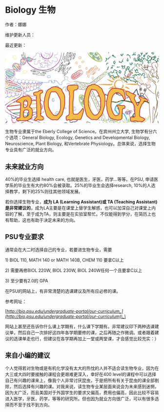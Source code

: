 # Biology 生物

作者：娜娜

维护更新人员：

最近更新：

![](.gitbook/assets/biology.jpeg)

生物专业隶属于the Eberly College of Science。在宾州州立大学, 生物学有分六个选项：General Biology, Ecology, Genetics and Developmental Biology, Neuroscience, Plant Biology, 和Vertebrate Physiology。总体来说，选择生物专业具有广泛的就业方向。

## 未来就业方向

40%的毕业生选择 health care, 也就是医生，牙医，药学…等等。在PSU, 申请医学系的毕业生有大约80%会被录取。25%的毕业生会选择research, 10%的人选择教学，剩下的25%则往其他领域发展。

若你选择生物专业，**成为 LA \(Learning Assistant\)或 TA \(Teaching Assistant\)是非常建议的**，成为LA主要是在课堂上替学生解惑，也可以加深自己对课堂上内容的了解，至于成为TA，则主要是在实验室帮忙。不仅能得到学分，在简历上也有帮助，这也有助于决定未来的方向。

## PSU专业要求

通常会在大二时选择自己的专业，若要进生物专业，需要

1\) BIOL 110, MATH 140 or MATH 140B, CHEM 110 要拿C以上

2\) 需要再修BIOL 220W, BIOL 230W, BIOL 240W任何一个且要拿C以上

3\) 至少要有2.0的 GPA

在PSU的网站上，有非常清楚的选课建议及所有应必修的课。

参考网址：

[_http://bio.psu.edu/undergraduate-portal/our-curriculum_](http://bio.psu.edu/undergraduate-portal/our-curriculum)\_\_

网站上甚至还告诉你什么课上学期有，什么课下学期有。非常建议印下两种选课建议单，然后自己一次排好这四年各学期要修的课，之后再随之作微调。或者跟着建议的选课单走也行，但建议在各学期再加上一堂或两堂课，才会感觉比较充实：）

## 来自小编的建议

个人觉得若对生物或是有机化学没有太大的热忱的人并不适合读生物专业，因为在大三或大四时要接触的课程会更艰难更深入，幸好在400 level的课程中可以选择自己有兴趣的课来上，像我个人非常讨厌昆虫，于是把所有有关于昆虫的课全部剔除，然后选择有兴趣的课。对我来说，读生物专业某层面来说会为未来感到迷惘，因为太广泛，而且美国对于外国学生的要求又偏高，费用也偏高，因此比较不容易进入医学，牙医，药学，等等的研究所。但也因为就业方向很广泛，可以有很多选择而不至于找不到方向。

